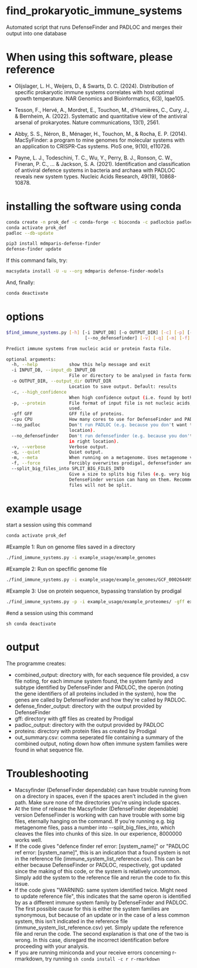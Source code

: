 # find_prokaryotic_immune_systems
Automated script that runs DefenseFinder and PADLOC and merges their output into one database

# When using this software, please reference
- Olijslager, L. H., Weijers, D., & Swarts, D. C. (2024). Distribution of specific prokaryotic immune systems correlates with host optimal growth temperature. NAR Genomics and Bioinformatics, 6(3), lqae105.

- Tesson, F., Hervé, A., Mordret, E., Touchon, M., d’Humières, C., Cury, J., & Bernheim, A. (2022). Systematic and quantitative view of the antiviral arsenal of prokaryotes. Nature communications, 13(1), 2561.

- Abby, S. S., Néron, B., Ménager, H., Touchon, M., & Rocha, E. P. (2014). MacSyFinder: a program to mine genomes for molecular systems with an application to CRISPR-Cas systems. PloS one, 9(10), e110726.

- Payne, L. J., Todeschini, T. C., Wu, Y., Perry, B. J., Ronson, C. W., Fineran, P. C., ... & Jackson, S. A. (2021). Identification and classification of antiviral defence systems in bacteria and archaea with PADLOC reveals new system types. Nucleic Acids Research, 49(19), 10868-10878.

# installing the software using conda
```sh
conda create -n prok_def -c conda-forge -c bioconda -c padlocbio padloc
conda activate prok_def
padloc --db-update

pip3 install mdmparis-defense-finder
defense-finder update
```

If this command fails, try:
```sh
macsydata install -U -u --org mdmparis defense-finder-models
```
And, finally:
```sh
conda deactivate
```

# options
```sh
$find_immune_systems.py [-h] [-i INPUT_DB] [-o OUTPUT_DIR] [-c] [-p] [-gff GFF] [-cpu CPU] [--no_padloc]
                              [--no_defensefinder] [-v] [-q] [-m] [-f] [--split_big_files_into SPLIT_BIG_FILES_INTO]

Predict immune systems from nucleic acid or protein fasta file.

optional arguments:
  -h, --help            show this help message and exit
  -i INPUT_DB, --input_db INPUT_DB
                        File or directory to be analysed in fasta format.
  -o OUTPUT_DIR, --output_dir OUTPUT_DIR
                        Location to save output. Default: results
  -c, --high_confidence
                        When high confidence output (i.e. found by both PADLOC and DefenseFinder is required)
  -p, --protein         File format of input file is not nucleic acids, but protein. In this case, gff needs to be
                        used.
  -gff GFF              GFF file of proteins.
  -cpu CPU              How many cores to use for DefenseFinder and PADLOC. Default: max.
  --no_padloc           Don't run PADLOC (e.g. because you don't want the output or if already run and stored in right
                        location).
  --no_defensefinder    Don't run defensefinder (e.g. because you don't want the output or if already run and stored
                        in right location).
  -v, --verbose         Verbose output.
  -q, --quiet           Quiet output.
  -m, --meta            When running on a metagenome. Uses metagenome version of prodigal.
  -f, --force           Forcibly overwrites prodigal, defensefinder and PADLOC files that already exist.
  --split_big_files_into SPLIT_BIG_FILES_INTO
                        Give a size to splits big files (e.g. very big metagenomes) into for DefenseFinder, as current
                        DefenseFinder version can hang on them. Recommended size: 8000000. If nothing is provided,
                        files will not be split.
```


# example usage

start a session using this command
```sh 
conda activate prok_def
```

#Example 1: Run on genome files saved in a directory
```sh 
./find_immune_systems.py -i example_usage/example_genomes
```

#Example 2: Run on specfific genome file
```sh 
./find_immune_systems.py -i example_usage/example_genomes/GCF_000264495.1_ASM26449v1_genomic.fna
```

#Example 3: Use on protein sequence, bypassing translation by prodigal
```sh 
./find_immune_systems.py -p -i example_usage/example_proteomes/ -gff example_usage/example_gff/
```

#end a session using this command
```
sh conda deactivate
```

# output
The programme creates:

- combined_output: directory with, for each sequence file provided, a csv file noting, for each immune system found, the system family and subtype identified by DefenseFinder and PADLOC, the operon (noting the gene identifiers of all proteins included in the system), how the genes are called by DefenseFinder and how they're called by PADLOC.
- defense_finder_output: directory with the output provided by DefenseFinder
- gff: directory with gff files as created by Prodigal
- padloc_output: directory with the output provided by PADLOC
- proteins: directory with protein files as created by Prodigal
- out_summary.csv: comma seperated file containing a summary of the combined output, noting down how often immune system families were found in what sequence file.

# Troubleshooting
- Macsyfinder (DefenseFinder dependable) can have trouble running from on a directory in spaces, even if the spaces aren't included in the given path. Make sure none of the directories you're using include spaces.
- At the time of release the Macsyfinder (DefenseFinder dependable) version DefenseFinder is working with can have trouble with some big files, eternally hanging on the command. If you're running e.g. big metagenome files, pass a number into --split_big_files_into, which cleaves the files into chunks of this size. In our experience, 8000000 works well.
- If the code gives "defence finder ref error: [system_name]" or "PADLOC ref error: [system_name]", this is an indication that a found system is not in the reference file (immune_system_list_reference.csv). This can be either because DefenseFinder or PADLOC, respectively, got updated since the making of this code, or the system is relatively uncommon. Simply add the system to the reference file and rerun the code to fix this issue. 
- If the code gives "WARNING: same system identified twice. Might need to update reference file", this indicates that the same operon is identified by as a different immune system family by DefenseFinder and PADLOC. The first possible cause for this is either the system families are synonymous, but because of an update or in the case of a less common system, this isn't indicated in the reference file (immune_system_list_reference.csv) yet. Simply update the reference file and rerun the code. The second explanation is that one of the two is wrong. In this case, disregard the incorrect identification before proceeding with your analysis.
- If you are running miniconda and your receive errors concerning r-rmarkdown, try running ```sh conda install -c r r-rmarkdown```
